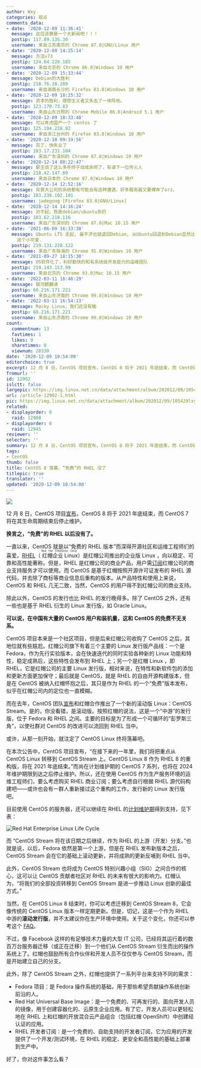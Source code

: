 ```yaml
---
author: Wxy
categories: 观点
comments_data:
- date: '2020-12-09 11:36:41'
  message: 这应该算是一个大新闻吧！！！
  postip: 117.89.135.30
  username: 来自江苏南京的 Chrome 87.0|GNU/Linux 用户
- date: '2020-12-09 14:25:14'
  message: 方法v73
  postip: 124.64.220.185
  username: 来自北京的 Chrome 86.0|Windows 10 用户
- date: '2020-12-09 15:33:44'
  message: Debian的大胜利
  postip: 218.76.28.209
  username: 来自湖南长沙的 Firefox 83.0|Windows 10 用户
- date: '2020-12-09 18:25:32'
  message: 资本的胜利，理想主义者又失去了一块阵地。
  postip: 123.170.73.83
  username: 来自山东日照的 Chrome Mobile 86.0|Android 5.1 用户
- date: '2020-12-09 18:33:40'
  message: 可以考虑国产一个 centos 了
  postip: 125.104.228.92
  username: 来自浙江台州的 Firefox 83.0|Windows 10 用户
- date: '2020-12-10 09:19:56'
  message: 完了，快失业了
  postip: 183.17.231.184
  username: 来自广东深圳的 Chrome 87.0|Windows 10 用户
- date: '2020-12-14 08:22:47'
  message: 薪王烧了这么多年终于烧成余烬了，有请下一位传火人
  postip: 218.42.147.89
  username: 来自日本的 Chrome 87.0|Windows 10 用户
- date: '2020-12-14 12:52:16'
  message: 背靠大公司的系统都有可能会有这种遭遇，好多服务器又要裸奔了orz。
  postip: 183.230.102.101
  username: jadegong [Firefox 83.0|GNU/Linux]
- date: '2020-12-14 14:16:24'
  message: 对不起，我是debian/ubuntu系的
  postip: 183.62.218.116
  username: 来自广东深圳的 Chrome 87.0|Mac 10.15 用户
- date: '2021-06-09 16:33:38'
  message: Ubuntu LTS 走起, 最不济也就退回Debian, 从Ubuntu回退到Debian显然比从yum系转过去容易得多. 更何况还有 Mint
    这个小可爱.
  postip: 219.131.220.122
  username: 来自广东珠海的 Chrome 91.0|Windows 10 用户
- date: '2021-09-27 18:15:30'
  message: OS软件化了，利好勤快的和有系统级开发能力的运维团队
  postip: 219.143.153.99
  username: 来自北京的 Chrome 93.0|Mac 10.15 用户
- date: '2022-03-11 16:46:29'
  message: 银河麒麟请
  postip: 60.216.171.221
  username: 来自山东济南的 Chrome 99.0|Windows 10 用户
- date: '2022-03-11 16:54:13'
  message: Rocky Linux，我们还没有输
  postip: 60.216.171.221
  username: 来自山东济南的 Chrome 99.0|Windows 10 用户
count:
  commentnum: 13
  favtimes: 1
  likes: 0
  sharetimes: 0
  viewnum: 28330
date: '2020-12-09 10:54:00'
editorchoice: true
excerpt: 12 月 8 日，CentOS 项目宣布，CentOS 8 将于 2021 年底结束，而 CentOS 7 将在其生命周期结束后停止维护。
fromurl: ''
id: 12902
islctt: false
largepic: https://img.linux.net.cn/data/attachment/album/202012/09/105429lxy4nalgmg40lxle.jpg
url: /article-12902-1.html
pic: https://img.linux.net.cn/data/attachment/album/202012/09/105429lxy4nalgmg40lxle.jpg.thumb.jpg
related:
- displayorder: 0
  raid: 12908
- displayorder: 0
  raid: 12945
reviewer: ''
selector: ''
summary: 12 月 8 日，CentOS 项目宣布，CentOS 8 将于 2021 年底结束，而 CentOS 7 将在其生命周期结束后停止维护。
tags:
- CentOS
thumb: false
title: CentOS 8 落幕，“免费”的 RHEL 没了
titlepic: true
translator: ''
updated: '2020-12-09 10:54:00'
---
```


![](/data/attachment/album/202012/09/105429lxy4nalgmg40lxle.jpg)


12 月 8 日，CentOS 项目[宣布](https://lists.centos.org/pipermail/centos-announce/2020-December/048208.html)，CentOS 8 将于 2021 年底结束，而 CentOS 7 将在其生命周期结束后停止维护。


**换言之，“免费”的 RHEL 以后没有了。**


一直以来，CentOS 就是以“免费的 RHEL 版本”而深得开源社区和运维工程师们的喜爱。[RHEL](https://www.redhat.com/en/technologies/linux-platforms/enterprise-linux)（<ruby> 红帽企业 Linux <rp>  （ </rp> <rt>  Red Hat Enterprise Linux </rt> <rp>  ） </rp></ruby>）是红帽公司推出的企业版 Linux ，向以稳定、可靠和高性能著称。但是，RHEL 是红帽公司的商业产品，用户需[订阅](https://access.redhat.com/subscription-value/)红帽公司的商业支持服务才可以使用。而 CentOS 是基于红帽按照开源许可证发布的 RHEL 源代码，并去除了商标等商业信息后重构的版本。从产品特性和使用上来说，CentOS 和 RHEL 几无二致，当然，CentOS 的用户得不到红帽公司的商业支持。


除此以外，CentOS 的发行也比 RHEL 的发行晚得多。除了 CentOS 之外，还有一些也是基于 RHEL 衍生的 Linux 发行版，如 Oracle Linux。


**可以说，在中国有大量的 CentOS 用户和装机量，这和 CentOS 的免费不无关系。**


CentOS 项目本来是一个社区项目，但是后来红帽公司收购了 CentOS 之后，其地位就有些尴尬。红帽公司旗下有着三个主要的 Linux 发行版产品线：一个是 Fedora，作为先行实验版本，会在快速迭代的同时实验各种新的 Linux 功能和特性，稳定成熟后，这些特性会发布到 RHEL 上；另一个是红帽 Linux ，即 RHEL，它是红帽公司的主要 Linux 发行版，相对来说，在特性和新软件包的添加和更新方面更加保守；最后就是 CentOS，就是 RHEL 的自由开源构建版本，但是在 CentOS 被纳入红帽怀抱之后，其只是作为 RHEL 的一个“免费”版本发布，似乎在红帽公司内的定位也一直模糊。


而在去年，CentOS 团队[宣布](/article-11412-1.html)和红帽合作推出了一个新的滚动版 Linux：CentOS Stream。是的，你没看错，是滚动版。按照红帽的说法，这是一个“中游”的发行版，位于 Fedora 和 RHEL 之间。主要的目标是为了形成一个可循环的“彭罗斯三角”，以使社群对 CentOS 的改进可以流回到 RHEL 当中。


或许，从那一刻开始，就注定了 CentOS Linux 终将落幕吧。


在本次公告中，CentOS 项目宣布，“在接下来的一年里，我们将把重点从 CentOS Linux 转移到 CentOS Stream 上。CentOS Linux 8 作为 RHEL 8 的重构版，将在 2021 年底结束。”而尚在计划维护期的 CentOS 7 系列，也将在 2024 年维护期限到达之后停止维护。所以，还在使用 CentOS 作为生产服务环境的运维工程师们，要么考虑购买 RHEL 商业订阅；要么考虑自行根据 RHEL 源代码构建吧——或许也会有一群人重新接过这个重构的工作，发行新的 Linux 发行版吧。


目前使用 CentOS 的服务器，还可以继续在 RHEL 的[计划维护期](https://access.redhat.com/support/policy/updates/errata/#Life_Cycle_Dates)得到支持，见下表：


![Red Hat Enterprise Linux Life Cycle](/data/attachment/album/202012/09/101735ktipbl887wh7dhp7.png)


而 “CentOS Stream 将在该日期之后继续，作为 RHEL 的上游（开发）分支。”也就是说，以后，Fedora 依然是第一个上游，但是在 RHEL 发布新版本之后，CentOS Stream 会在它的基础上滚动更新，并将成熟的更新反哺到 RHEL 当中。


此外，CentOS Stream 也将成为 CentOS 特别兴趣小组（SIG）之间合作的核心，这可以让 CentOS 贡献者社区对 RHEL 的未来有很大的影响力。红帽认为，“将我们的全部投资转移到 CentOS Stream 是进一步推动 Linux 创新的最佳方式。”


当然，在 CentOS Linux 8 结束时，你可以考虑迁移到 CentOS Stream 8，它会像传统的 CentOS Linux 版本一样定期更新。但是，切记，这是一个作为 RHEL 中游的**滚动发行版**，并不太建议你在生产环境中使用。关于这个变化，你还可以参考这个 [FAQ](https://centos.org/distro-faq/)。


不过，像 Facebook 这样的有足够技术力量的大型 IT 公司，已经将其运行着的数百万台服务器迁移（或正在迁移）到一个他们从 CentOS Stream 衍生而出的操作系统上了。红帽也鼓励所有合作伙伴和开发人员不仅仅参与 CentOS Stream，而是开始建立自己的分支。


此外，除了 CentOS Stream 之外，红帽也提供了一系列平台来支持不同的需求：


* Fedora 项目：是 Fedora 操作系统的基础，用于那些希望贡献操作系统创新前沿的人。
* Red Hat Universal Base Image：是一个免费的、可再发行的、面向开发人员的镜像，用于创建容器化的、云原生企业应用。有了它，开发人员可以更轻松地在 RHEL 上和红帽的开放混合云产品组合（包括红帽 OpenShift）中创建经认证的应用。
* RHEL 开发者订阅：是一个免费的、自助支持的开发者订阅，它为应用的开发提供了一个开发/测试环境，在 RHEL 的稳定、更安全和高性能的基础上部署到生产中。


好了，你对这件事怎么看？